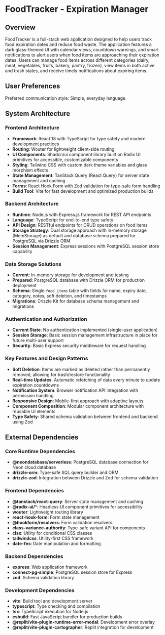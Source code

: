 # FoodTracker - Expiration Manager

## Overview

FoodTracker is a full-stack web application designed to help users track food expiration dates and reduce food waste. The application features a dark glass-themed UI with calendar views, countdown warnings, and smart notifications to alert users when food items are approaching their expiration dates. Users can manage food items across different categories (dairy, meat, vegetables, fruits, bakery, pantry, frozen), view items in both active and trash states, and receive timely notifications about expiring items.

## User Preferences

Preferred communication style: Simple, everyday language.

## System Architecture

### Frontend Architecture
- **Framework**: React 18 with TypeScript for type safety and modern development practices
- **Routing**: Wouter for lightweight client-side routing
- **UI Components**: Shadcn/ui component library built on Radix UI primitives for accessible, customizable components
- **Styling**: Tailwind CSS with custom dark theme variables and glass morphism effects
- **State Management**: TanStack Query (React Query) for server state management and caching
- **Forms**: React Hook Form with Zod validation for type-safe form handling
- **Build Tool**: Vite for fast development and optimized production builds

### Backend Architecture
- **Runtime**: Node.js with Express.js framework for REST API endpoints
- **Language**: TypeScript for end-to-end type safety
- **API Design**: RESTful endpoints for CRUD operations on food items
- **Storage Strategy**: Dual storage approach with in-memory storage (MemStorage) as default and database schema prepared for PostgreSQL via Drizzle ORM
- **Session Management**: Express sessions with PostgreSQL session store capability

### Data Storage Solutions
- **Current**: In-memory storage for development and testing
- **Prepared**: PostgreSQL database with Drizzle ORM for production deployment
- **Schema**: Single `food_items` table with fields for name, expiry date, category, notes, soft deletion, and timestamps
- **Migrations**: Drizzle Kit for database schema management and migrations

### Authentication and Authorization
- **Current State**: No authentication implemented (single-user application)
- **Session Storage**: Basic session management infrastructure in place for future multi-user support
- **Security**: Basic Express security middleware for request handling

### Key Features and Design Patterns
- **Soft Deletion**: Items are marked as deleted rather than permanently removed, allowing for trash/restore functionality
- **Real-time Updates**: Automatic refetching of data every minute to update expiration countdowns
- **Notification System**: Browser notification API integration with permission handling
- **Responsive Design**: Mobile-first approach with adaptive layouts
- **Component Composition**: Modular component architecture with reusable UI elements
- **Type Safety**: Shared schema validation between frontend and backend using Zod

## External Dependencies

### Core Runtime Dependencies
- **@neondatabase/serverless**: PostgreSQL database connection for Neon cloud database
- **drizzle-orm**: Type-safe SQL query builder and ORM
- **drizzle-zod**: Integration between Drizzle and Zod for schema validation

### Frontend Dependencies
- **@tanstack/react-query**: Server state management and caching
- **@radix-ui/***: Headless UI component primitives for accessibility
- **wouter**: Lightweight routing library
- **react-hook-form**: Form state management
- **@hookform/resolvers**: Form validation resolvers
- **class-variance-authority**: Type-safe variant API for components
- **clsx**: Utility for conditional CSS classes
- **tailwindcss**: Utility-first CSS framework
- **date-fns**: Date manipulation and formatting

### Backend Dependencies
- **express**: Web application framework
- **connect-pg-simple**: PostgreSQL session store for Express
- **zod**: Schema validation library

### Development Dependencies
- **vite**: Build tool and development server
- **typescript**: Type checking and compilation
- **tsx**: TypeScript execution for Node.js
- **esbuild**: Fast JavaScript bundler for production builds
- **@replit/vite-plugin-runtime-error-modal**: Development error overlay
- **@replit/vite-plugin-cartographer**: Replit integration for development